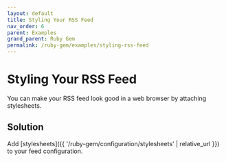 ```yaml
---
layout: default
title: Styling Your RSS Feed
nav_order: 6
parent: Examples
grand_parent: Ruby Gem
permalink: /ruby-gem/examples/styling-rss-feed
---
```


# Styling Your RSS Feed

You can make your RSS feed look good in a web browser by attaching stylesheets.

## Solution

Add [stylesheets]({{ '/ruby-gem/configuration/stylesheets' | relative_url }}) to your feed configuration.
